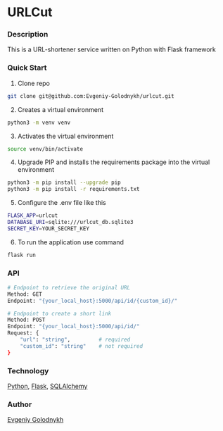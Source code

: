 # URLCut

### Description
This is a URL-shortener service written on Python with Flask framework

### Quick Start
1. Clone repo
```bash
git clone git@github.com:Evgeniy-Golodnykh/urlcut.git
```
2. Creates a virtual environment
```bash
python3 -m venv venv
```
3. Activates the virtual environment
```bash
source venv/bin/activate
```
4. Upgrade PIP and installs the requirements package into the virtual environment
```bash
python3 -m pip install --upgrade pip
python3 -m pip install -r requirements.txt
```
5. Configure the .env file like this
```bash
FLASK_APP=urlcut
DATABASE_URI=sqlite:///urlcut_db.sqlite3
SECRET_KEY=YOUR_SECRET_KEY
```
6. To run the application use command
```bash
flask run
```

### API
```bash
# Endpoint to retrieve the original URL
Method: GET
Endpoint: "{your_local_host}:5000/api/id/{custom_id}/"

# Endpoint to create a short link
Method: POST
Endpoint: "{your_local_host}:5000/api/id/"
Request: {
    "url": "string",         # required
    "custom_id": "string"    # not required
}
```

### Technology
[Python](https://www.python.org), [Flask](https://flask.palletsprojects.com), [SQLAlchemy](https://www.sqlalchemy.org)

### Author
[Evgeniy Golodnykh](https://github.com/Evgeniy-Golodnykh)
